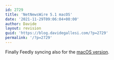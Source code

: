 ```yaml
---
id: 2729
title: 'NetNewsWire 5.1 macOS'
date: '2021-11-29T09:06:04+00:00'
author: Davide
layout: revision
guid: 'https://blog.davidegallesi.com/?p=2729'
permalink: '/?p=2729'
---
```


Finally Feedly syncing also for the [macOS version](https://nnw.ranchero.com/2020/09/19/netnewswire-for-mac.html).